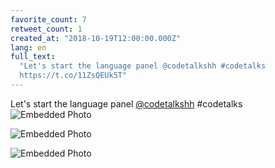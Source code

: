 ```yaml
---
favorite_count: 7
retweet_count: 1
created_at: "2018-10-19T12:00:00.000Z"
lang: en
full_text:
  "Let's start the language panel @codetalkshh #codetalks
  https://t.co/11ZsQEUk5T"
---
```


Let's start the language panel [@codetalkshh](https://twitter.com/codetalkshh)
#codetalks
![Embedded Photo](https://twitter-media-coderbyheart.s3.eu-north-1.amazonaws.com/1053254437026914304-Dp3pTyvWsAEX4xF.jpg)

![Embedded Photo](https://twitter-media-coderbyheart.s3.eu-north-1.amazonaws.com/1053254437026914304-Dp3pUQ9XQAUw7bL.jpg)

![Embedded Photo](https://twitter-media-coderbyheart.s3.eu-north-1.amazonaws.com/1053254437026914304-Dp3pUnUXQAAP6y1.jpg)
